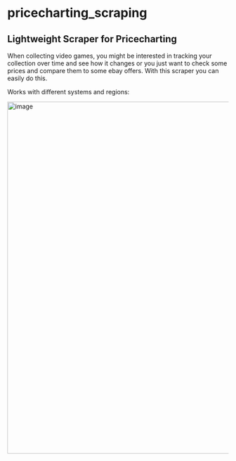 # pricecharting_scraping
## Lightweight Scraper for Pricecharting

When collecting video games, you might be interested in tracking your collection over time and see how it changes or you just want to check some prices and compare them to some ebay offers. With this scraper you can easily do this. 

Works with different systems and regions:

<img width="800" alt="image" src="https://user-images.githubusercontent.com/20683786/230792702-32ee80b7-0bd6-40e5-ac75-15f71ae81b2c.png">
